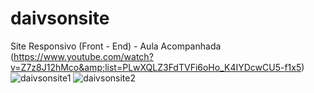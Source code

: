 # daivsonsite
Site Responsivo (Front - End) - Aula Acompanhada (https://www.youtube.com/watch?v=Z7z8J12hMco&amp;list=PLwXQLZ3FdTVFi6oHo_K4IYDcwCU5-f1x5)
![daivsonsite1](https://user-images.githubusercontent.com/20029768/62495895-ab240300-b7ad-11e9-9242-932599c70795.PNG)
![daivsonsite2](https://user-images.githubusercontent.com/20029768/62495913-baa34c00-b7ad-11e9-860c-43b0eaa26b13.PNG)
